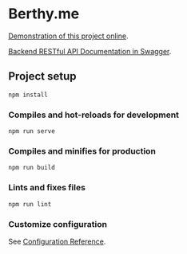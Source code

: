 # Berthy.me
[Demonstration of this project online](https://egehackbot.cf:8080/berth/).

[Backend RESTful API Documentation in Swagger](https://egehackbot.cf:8080/swagger-ui.html#/).
## Project setup
```
npm install
```

### Compiles and hot-reloads for development
```
npm run serve
```

### Compiles and minifies for production
```
npm run build
```

### Lints and fixes files
```
npm run lint
```

### Customize configuration
See [Configuration Reference](https://cli.vuejs.org/config/).

